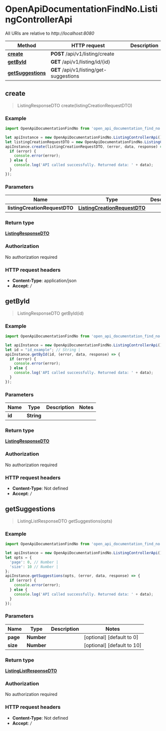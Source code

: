 # OpenApiDocumentationFindNo.ListingControllerApi

All URIs are relative to *http://localhost:8080*

Method | HTTP request | Description
------------- | ------------- | -------------
[**create**](ListingControllerApi.md#create) | **POST** /api/v1/listing/create | 
[**getById**](ListingControllerApi.md#getById) | **GET** /api/v1/listing/id/{id} | 
[**getSuggestions**](ListingControllerApi.md#getSuggestions) | **GET** /api/v1/listing/get-suggestions | 



## create

> ListingResponseDTO create(listingCreationRequestDTO)



### Example

```javascript
import OpenApiDocumentationFindNo from 'open_api_documentation_find_no';

let apiInstance = new OpenApiDocumentationFindNo.ListingControllerApi();
let listingCreationRequestDTO = new OpenApiDocumentationFindNo.ListingCreationRequestDTO(); // ListingCreationRequestDTO | 
apiInstance.create(listingCreationRequestDTO, (error, data, response) => {
  if (error) {
    console.error(error);
  } else {
    console.log('API called successfully. Returned data: ' + data);
  }
});
```

### Parameters


Name | Type | Description  | Notes
------------- | ------------- | ------------- | -------------
 **listingCreationRequestDTO** | [**ListingCreationRequestDTO**](ListingCreationRequestDTO.md)|  | 

### Return type

[**ListingResponseDTO**](ListingResponseDTO.md)

### Authorization

No authorization required

### HTTP request headers

- **Content-Type**: application/json
- **Accept**: */*


## getById

> ListingResponseDTO getById(id)



### Example

```javascript
import OpenApiDocumentationFindNo from 'open_api_documentation_find_no';

let apiInstance = new OpenApiDocumentationFindNo.ListingControllerApi();
let id = "id_example"; // String | 
apiInstance.getById(id, (error, data, response) => {
  if (error) {
    console.error(error);
  } else {
    console.log('API called successfully. Returned data: ' + data);
  }
});
```

### Parameters


Name | Type | Description  | Notes
------------- | ------------- | ------------- | -------------
 **id** | **String**|  | 

### Return type

[**ListingResponseDTO**](ListingResponseDTO.md)

### Authorization

No authorization required

### HTTP request headers

- **Content-Type**: Not defined
- **Accept**: */*


## getSuggestions

> ListingListResponseDTO getSuggestions(opts)



### Example

```javascript
import OpenApiDocumentationFindNo from 'open_api_documentation_find_no';

let apiInstance = new OpenApiDocumentationFindNo.ListingControllerApi();
let opts = {
  'page': 0, // Number | 
  'size': 10 // Number | 
};
apiInstance.getSuggestions(opts, (error, data, response) => {
  if (error) {
    console.error(error);
  } else {
    console.log('API called successfully. Returned data: ' + data);
  }
});
```

### Parameters


Name | Type | Description  | Notes
------------- | ------------- | ------------- | -------------
 **page** | **Number**|  | [optional] [default to 0]
 **size** | **Number**|  | [optional] [default to 10]

### Return type

[**ListingListResponseDTO**](ListingListResponseDTO.md)

### Authorization

No authorization required

### HTTP request headers

- **Content-Type**: Not defined
- **Accept**: */*

